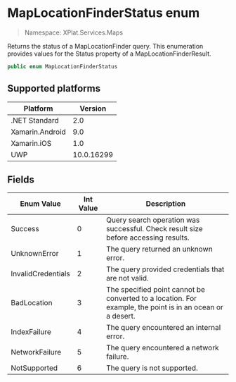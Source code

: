 # MapLocationFinderStatus enum

> Namespace: XPlat.Services.Maps

Returns the status of a MapLocationFinder query. This enumeration provides values for the Status property of a MapLocationFinderResult.

```csharp
public enum MapLocationFinderStatus
```

## Supported platforms

| Platform | Version |
| --- | --- |
| .NET Standard | 2.0 |
| Xamarin.Android | 9.0 |
| Xamarin.iOS  | 1.0 |
| UWP | 10.0.16299 |

## Fields

| Enum Value | Int Value | Description |
| --- | --- | --- |
| Success | 0 | Query search operation was successful. Check result size before accessing results. |
| UnknownError | 1 | The query returned an unknown error. |
| InvalidCredentials | 2 | The query provided credentials that are not valid. |
| BadLocation | 3 | The specified point cannot be converted to a location. For example, the point is in an ocean or a desert. |
| IndexFailure | 4 | The query encountered an internal error. |
| NetworkFailure | 5 | The query encountered a network failure. |
| NotSupported | 6 | The query is not supported. |